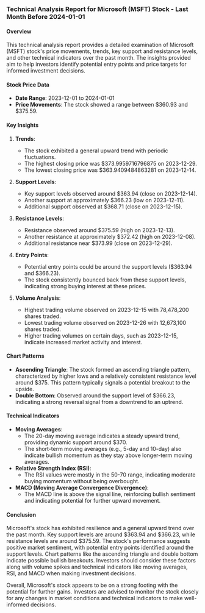 ### Technical Analysis Report for Microsoft (MSFT) Stock - Last Month Before 2024-01-01

#### Overview
This technical analysis report provides a detailed examination of Microsoft (MSFT) stock's price movements, trends, key support and resistance levels, and other technical indicators over the past month. The insights provided aim to help investors identify potential entry points and price targets for informed investment decisions.

#### Stock Price Data
- **Date Range**: 2023-12-01 to 2024-01-01
- **Price Movements**: The stock showed a range between $360.93 and $375.59.

#### Key Insights

1. **Trends**:
    - The stock exhibited a general upward trend with periodic fluctuations.
    - The highest closing price was $373.9959716796875 on 2023-12-29.
    - The lowest closing price was $363.9409484863281 on 2023-12-14.

2. **Support Levels**:
    - Key support levels observed around $363.94 (close on 2023-12-14).
    - Another support at approximately $366.23 (low on 2023-12-11).
    - Additional support observed at $368.71 (close on 2023-12-15).

3. **Resistance Levels**:
    - Resistance observed around $375.59 (high on 2023-12-13).
    - Another resistance at approximately $372.42 (high on 2023-12-08).
    - Additional resistance near $373.99 (close on 2023-12-29).

4. **Entry Points**:
    - Potential entry points could be around the support levels ($363.94 and $366.23).
    - The stock consistently bounced back from these support levels, indicating strong buying interest at these prices.

5. **Volume Analysis**:
    - Highest trading volume observed on 2023-12-15 with 78,478,200 shares traded.
    - Lowest trading volume observed on 2023-12-26 with 12,673,100 shares traded.
    - Higher trading volumes on certain days, such as 2023-12-15, indicate increased market activity and interest.

#### Chart Patterns
- **Ascending Triangle**: The stock formed an ascending triangle pattern, characterized by higher lows and a relatively consistent resistance level around $375. This pattern typically signals a potential breakout to the upside.
- **Double Bottom**: Observed around the support level of $366.23, indicating a strong reversal signal from a downtrend to an uptrend.

#### Technical Indicators
- **Moving Averages**: 
    - The 20-day moving average indicates a steady upward trend, providing dynamic support around $370.
    - The short-term moving averages (e.g., 5-day and 10-day) also indicate bullish momentum as they stay above longer-term moving averages.
- **Relative Strength Index (RSI)**: 
    - The RSI values were mostly in the 50-70 range, indicating moderate buying momentum without being overbought.
- **MACD (Moving Average Convergence Divergence)**: 
    - The MACD line is above the signal line, reinforcing bullish sentiment and indicating potential for further upward movement.

#### Conclusion
Microsoft's stock has exhibited resilience and a general upward trend over the past month. Key support levels are around $363.94 and $366.23, while resistance levels are around $375.59. The stock's performance suggests positive market sentiment, with potential entry points identified around the support levels. Chart patterns like the ascending triangle and double bottom indicate possible bullish breakouts. Investors should consider these factors along with volume spikes and technical indicators like moving averages, RSI, and MACD when making investment decisions.

Overall, Microsoft's stock appears to be on a strong footing with the potential for further gains. Investors are advised to monitor the stock closely for any changes in market conditions and technical indicators to make well-informed decisions.